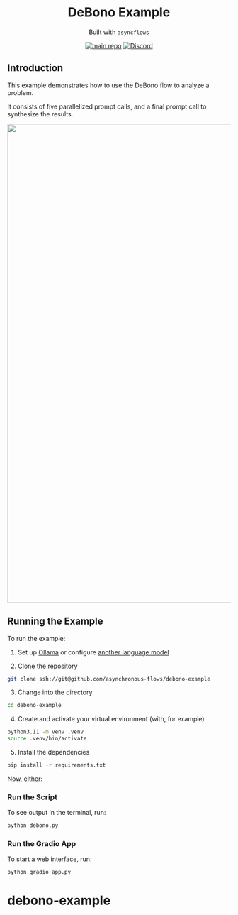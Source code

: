 <div align="center">
<h1>
DeBono Example
</h1>

Built with `asyncflows`

[![main repo](https://img.shields.io/badge/main_repo-1f425f)](https://github.com/asynchronous-flows/asyncflows)
[![Discord](https://img.shields.io/badge/discord-7289da)](https://discord.gg/AGZ6GrcJCh)

</div>

## Introduction

This example demonstrates how to use the DeBono flow to analyze a problem.

It consists of five parallelized prompt calls, and a final prompt call to synthesize the results.

<div align="center">
<img width="1079" alt="debono" src="https://github.com/asynchronous-flows/asyncflows/assets/24586651/0768b653-efbf-44ce-b9ae-53dae6266a30">
</div>

## Running the Example

To run the example:

1. Set up [Ollama](https://github.com/asynchronous-flows/asyncflows#setting-up-ollama-for-local-inference) or configure [another language model](https://github.com/asynchronous-flows/asyncflows#using-any-language-model)  

2. Clone the repository

```bash
git clone ssh://git@github.com/asynchronous-flows/debono-example
```

3. Change into the directory

```bash
cd debono-example
```

4. Create and activate your virtual environment (with, for example)

```bash
python3.11 -m venv .venv
source .venv/bin/activate
```

5. Install the dependencies

```bash
pip install -r requirements.txt
```

Now, either:

### Run the Script

To see output in the terminal, run:

```bash
python debono.py
```

### Run the Gradio App

To start a web interface, run:

```bash
python gradio_app.py
```
# debono-example
